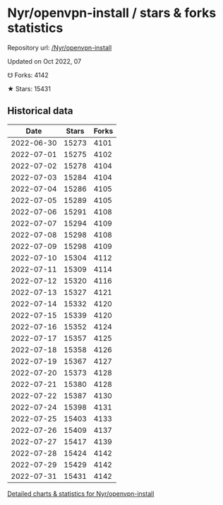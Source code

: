 # Nyr/openvpn-install / stars & forks statistics

Repository url: [/Nyr/openvpn-install](https://github.com/Nyr/openvpn-install)

Updated on Oct 2022, 07

☋ Forks: 4142

★ Stars: 15431

## Historical data
| Date | Stars | Forks |
|------|-------|-------|
| 2022-06-30 | 15273 | 4101 | 
| 2022-07-01 | 15275 | 4102 | 
| 2022-07-02 | 15278 | 4104 | 
| 2022-07-03 | 15284 | 4104 | 
| 2022-07-04 | 15286 | 4105 | 
| 2022-07-05 | 15289 | 4105 | 
| 2022-07-06 | 15291 | 4108 | 
| 2022-07-07 | 15294 | 4109 | 
| 2022-07-08 | 15298 | 4108 | 
| 2022-07-09 | 15298 | 4109 | 
| 2022-07-10 | 15304 | 4112 | 
| 2022-07-11 | 15309 | 4114 | 
| 2022-07-12 | 15320 | 4116 | 
| 2022-07-13 | 15327 | 4121 | 
| 2022-07-14 | 15332 | 4120 | 
| 2022-07-15 | 15339 | 4120 | 
| 2022-07-16 | 15352 | 4124 | 
| 2022-07-17 | 15357 | 4125 | 
| 2022-07-18 | 15358 | 4126 | 
| 2022-07-19 | 15367 | 4127 | 
| 2022-07-20 | 15373 | 4128 | 
| 2022-07-21 | 15380 | 4128 | 
| 2022-07-22 | 15387 | 4130 | 
| 2022-07-24 | 15398 | 4131 | 
| 2022-07-25 | 15403 | 4133 | 
| 2022-07-26 | 15409 | 4137 | 
| 2022-07-27 | 15417 | 4139 | 
| 2022-07-28 | 15424 | 4142 | 
| 2022-07-29 | 15429 | 4142 | 
| 2022-07-31 | 15431 | 4142 | 


[Detailed charts & statistics for Nyr/openvpn-install](https://reviewgithub.com/rep/Nyr/openvpn-install)
